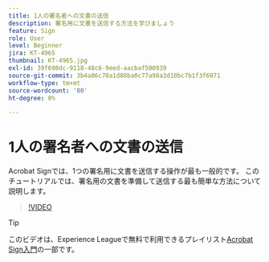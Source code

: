 ```yaml
---
title: 1人の署名者への文書の送信
description: 署名用に文書を送信する方法を学びましょう
feature: Sign
role: User
level: Beginner
jira: KT-4965
thumbnail: KT-4965.jpg
exl-id: 39f698dc-9118-48c6-9eed-aacbaf500939
source-git-commit: 3b4a86c78a1d80ba0c77a98a3d10bc7b1f3f6071
workflow-type: tm+mt
source-wordcount: '80'
ht-degree: 0%

---
```


# 1人の署名者への文書の送信

Acrobat Signでは、1つの署名用に文書を送信する操作が最も一般的です。 このチュートリアルでは、署名用の文書を準備して送信する最も簡単な方法について説明します。

>[!VIDEO](https://video.tv.adobe.com/v/341295?quality=12&learn=on&hidetitle=true)

>[!TIP]
>
>このビデオは、Experience Leagueで無料で利用できるプレイリスト[Acrobat Sign入門](https://experienceleague.adobe.com/ja/playlists/acrobat-sign-get-started-business-users)の一部です。